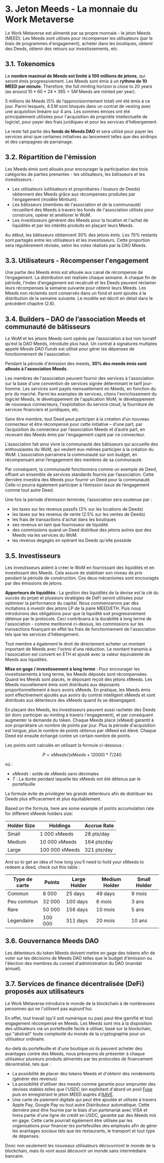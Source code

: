 # 3. Jeton Meeds - La monnaie du Work Metaverse

Le Work Metaverse est alimenté par sa propre monnaie - le jeton Meeds (MEED). Les Meeds sont utilisés pour récompenser les utilisateurs (par le biais de programmes d'engagement), acheter dans les boutiques, obtenir des Deeds, obtenir des retours sur investissements, etc.

## 3.1. Tokenomics

Le **nombre maximal de Meeds est limité à 100 millions de jetons**, qui seront émis progressivement. Les Meeds sont émis à un **rythme de 10 MEED par minute**. Therefore, the full minting horizon is close to 20 years (as around $10*60*24*365 = 5M$ Meeds are minted per year).

5 millions de Meeds (5% de l’approvisionnement total) ont été émis à ce jour. Parmi lesquels, 4.5 M sont bloqués dans un contrat de vesting avec une acquisition linéaire sur 4 ans. Les sommes émises ont été principalement utilisées pour l'acquisition de propriété intellectuelle de logiciel, pour payer des frais juridiques et pour les services d'hébergement.

Le reste fait partie des __fonds de Meeds DAO__ et sera utilisé pour payer les services ainsi que certaines initiatives au lancement telles que des airdrops et des campagnes de parrainage.


## 3.2. Répartition de l'émission

Les Meeds émis sont alloués pour encourager la participation des trois catégories de parties prenantes - les utilisateurs, les bâtisseurs et les investisseurs :

- Les utilisateurs (utilisateurs et propriétaires / loueurs de Deeds) obtiennent des Meeds grâce aux récompenses produites par l'engagement (modèle Mintium).
- Les bâtisseurs (membres de l'association et de la communauté) recueillent des Meeds à travers les fonds de l'association utilisés pour construire, opérer et améliorer le WoM.
- Les investisseurs génèrent des Meeds pour la location et l'achat de liquidités et par les intérêts produits en plaçant leurs Meeds.

Au début, les bâtisseurs obtiennent 30% des jetons émis. Les 70% restants sont partagés entre les utilisateurs et les investisseurs. Cette proportion sera régulièrement révisée, selon les votes réalisés par la DAO Meeds.

## 3.3. Utilisateurs - Récompenser l'engagement

Une partie des Meeds émis est allouée aux canal de récompense de l’engagement. La distribution est réalisée chaque semaine. A chaque fin de période, l'index d'engagement est recalculé et les Deeds peuvent réclamer leurs récompenses la semaine suivante pour obtenir leurs Meeds. Les Meeds non réclamés sont conservés dans un fond et sont ajoutés à la distribution de la semaine suivante. Le modèle est décrit en détail dans le précédent chapitre (2.6).

## 3.4. Builders – DAO de l’association Meeds et communauté de bâtisseurs

Le WoM et les jetons Meeds sont opérés par l’association à but non lucratif qu’est la DAO Meeds, introduite plus haut. Un contrat à signatures multiples appelé _Meeds DAO Funds_ est utilisé pour gérer les dépenses de fonctionnement de l'association.

Pendant la période d'émission des meeds, **30% des meeds émis sont alloués à l'association Meeds**.

Les membres de l'association peuvent fournir des services à l'association sur la base d'une convention de services signée déterminant le tarif jour-homme. Les services sont payés mensuellement en Meeds, en fonction du prix du marché. Parmi les exemples de services, citons l'enrichissement du logiciel Meeds, le développement de l'application WoM, le développement de nouveaux connecteurs, l'exploitation du service cloud, la fourniture de services financiers et juridiques, etc.

Sans être membre, tout Deed peut participer à la création d’un nouveau connecteur et être récompensé pour cette initiative – d’une part, par l’acquisition du connecteur par l’association Meeds et d’autre part, en recevant des Meeds émis par l'engagement capté par ce connecteur.

L’association fait ainsi vivre la communauté des bâtisseurs qui accueille des enthousiastes du WoM, qui veulent eux-mêmes participer à la création du WoM. L’association parrainera la communauté sur son budget, en récompensant ainsi l’engagement des membres de sa communauté.

Par conséquent, la communauté fonctionnera comme un exemple de Deed, offrant un ensemble de services standards fournis par l’association. Cette dernière investira des Meeds pour fournir un Deed pour la communauté. Celle-ci pourra également participer à l’émission issue de l’engagement comme tout autre Deed.

Une fois la période d’émission terminée, l’association sera soutenue par :

- les taxes sur les revenus passifs (3% sur les locations de Deeds)
- les taxes sur les revenus de vente (2.5% sur les ventes de Deeds)
- les frais de transactions d'achat dans les boutiques
- ses revenus en tant que fournisseur de liquidité
- des commissions quand un Deed distribue des jetons autres que des Meeds via les services du WoM.
- les revenus degagés en opérant les Deeds qu'elle possède


## 3.5. Investisseurs

Les investisseurs aident à créer le WoM en fournissant des liquidités et en investissant des Meeds. Cela assure de stabiliser son niveau de prix pendant la période de construction. Ces deux mécanismes sont encouragés par des émissions de jetons.

**Apporteurs de liquidités**
:   La gestion des liquidités de la devise est la clé du succès du projet et plusieurs stratégies de DeFi seront utilisées pour optimiser la performance du capital. Nous commencerons par des incitations à investir des jetons LP de la paire MEED/ETH. Puis nous introduirons des obligations pour que la liquidité soit progressivement détenue par le protocole. Ceci contribuera à la durabilité à long terme de l'association - comme mentionné ci-dessus, les commissions sur les transactions finançant en effet les frais de fonctionnement de l'association tels que les services d'hébergement.

Tout membre a également le droit de directement acheter un montant important de Meeds avec l'octroi d'une réduction. Le montant transmis à l'association est converti en ETH et ajouté avec la valeur équivalente de Meeds aux liquidités.

**Mise en gage / investissement à long terme**
:   Pour encourager les investissements à long terme, les Meeds déposés sont récompensées. Quand les Meeds sont placés, le déposant reçoit des jetons xMeeds. Les Meeds nouvellement émis sont distribués aux déposants proportionnellement à leurs avoirs xMeeds. En pratique, les Meeds émis sont effectivement ajoutés aux avoirs du contrat intelligent xMeeds et sont distribués aux détenteurs des xMeeds quand ils se désengagent.

En plaçant des Meeds, les investisseurs peuvent aussi racheter des Deeds (et donc participer au minting à travers l'engagement), et par conséquent augmenter la demande du token. Chaque Meeds placé (xMeed) garantit à son propriétaire un nombre de points par jour. Plus la période d'acquisition est longue, plus le nombre de points obtenus par xMeed est élevé. Chaque Deed est ensuite échangé contre un certain nombre de points.

Les points sont calculés en utilisant la formule ci-dessous :

 $$ P = xMeeds / (xMeeds + 12000) * T / 240 $$

 où :

- $xMeeds$ : solde de xMeeds sans décimales
- $T$ : La durée pendant laquelle les xMeeds ont été détenus par le portefeuille

La formule évite de privilégier les grands détenteurs afin de distribuer les Deeds plus efficacement et plus équitablement.

Based on the formula, here are some example of points accumulation rate for different xMeeds holders size:


| **Holder Size** | **Holdings**   | **Accrue Rate** |
| --------------- | -------------- | --------------- |
| Small           | 1 000 xMeeds   | 28 pts/day      |
| Medium          | 10 000 xMeeds  | 164 pts/day     |
| Large           | 100 000 xMeeds | 321 pts/day     |


And so to get an idea of how long you'll need to hold your xMeeds to redeem a deed, check out this table :


| **Type de carte** | **Points** | **Large Holder** | **Medium Holder** | **Small Holder** |
| ----------------- | ---------- | ---------------- | ----------------- | ---------------- |
| Commun            | 8 000      | 25 days          | 49 days           | 9 mois           |
| Peu commun        | 32 000     | 100 days         | 6 mois            | 3 ans            |
| Rare              | 50 000     | 156 days         | 10 mois           | 5 ans            |
| Légendaire        | 100 000    | 311 days         | 20 mois           | 10 ans           |

## 3.6. Gouvernance Meeds DAO

Les détenteurs du token Meeds doivent mettre en gage des tokens afin de voter sur les décisions de Meeds DAO telles que le budget d'émission ou l'élection des membres du conseil d'administration du DAO (mandat annuel).

## 3.7. Services de finance décentralisée (DeFi) proposés aux utilisateurs

Le Work Metaverse introduira le monde de la blockchain à de nombreuses personnes qui ne l'utilisent pas aujourd'hui.

En effet, tout travail (qu'il soit numérique ou pas) peut être gamifié et tout engagement récompensé en Meeds. Les Meeds sont mis à la disposition des utilisateurs via un portefeuille facile à utiliser, basé sur la blockchain, qui "abstrait" toute complexité du monde de la cryptographie pour un utilisateur ordinaire.

Au-delà du portefeuille et d'une boutique où ils peuvent acheter des avantages contre des Meeds, nous prévoyons de présenter à chaque utilisateur plusieurs produits alimentés par les protocoles de financement décentralisé, tels que :

- La possibilité de placer des tokens Meeds et d'obtenir des rendements (générer des revenus)
- La possibilité d'utiliser des meeds comme garantie pour emprunter des devises stables telles que l'USDC (en exploitant d'abord un pool [Fuse](https://app.rari.capital/fuse) puis en enregistrant le jeton MEED auprès d'[AAVE](https://aave.com/).
- Une carte de paiement digitale qui peut être ajoutée et utilisée à travers Apple Pay, Google Pay ou tout autre Distributeur automatique. Cette dernière peut être fournie par le biais d'un partenariat avec VISA et tirera partie d'une ligne de crédit en USDC, garantie par des Meeds mis en gage. Cette carte pourrait également être utilisée par les organisations pour financer les portefeuilles des employés afin de gérer les avantages sociaux tels que les restaurants, le transport et tout type de dépenses.

Donc non seulement les nouveaux utilisateurs découvriront le monde de la blockchain, mais ils vont aussi découvrir un monde sans intermédiaire bancaire.

 
